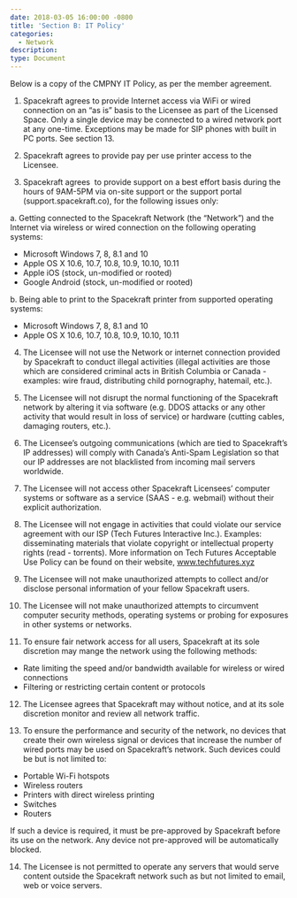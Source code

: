 ```yaml
---
date: 2018-03-05 16:00:00 -0800
title: 'Section B: IT Policy'
categories:
  - Network
description:
type: Document
---
```


<u><em><strong></strong></em></u>Below is a copy of the CMPNY IT Policy, as per the member agreement.

1. Spacekraft agrees to provide Internet access via WiFi or wired connection on an “as is” basis to the Licensee as part of the Licensed Space. Only a single device may be connected to a wired network port at any one-time. Exceptions may be made for SIP phones with built in PC ports. See section 13.

2. Spacekraft agrees to provide pay per use printer access to the Licensee.

3. Spacekraft agrees &nbsp;to provide support on a best effort basis during the hours of 9AM-5PM via on-site support or the support portal (support.spacekraft.co), for the following issues only:

a. Getting connected to the Spacekraft Network (the “Network”) and the Internet via wireless or wired connection on the following operating systems:

* Microsoft Windows 7, 8, 8.1 and 10
* Apple OS X 10.6, 10.7, 10.8, 10.9, 10.10, 10.11
* Apple iOS (stock, un-modified or rooted)
* Google Android (stock, un-modified or rooted)

b. Being able to print to the Spacekraft printer from supported operating systems:

* Microsoft Windows 7, 8, 8.1 and 10
* Apple OS X 10.6, 10.7, 10.8, 10.9, 10.10, 10.11

4. The Licensee will not use the Network or internet connection provided by Spacekraft to conduct illegal activities (illegal activities are those which are considered criminal acts in British Columbia or Canada - examples: wire fraud, distributing child pornography, hatemail, etc.).

5. The Licensee will not disrupt the normal functioning of the Spacekraft network by altering it via software (e.g. DDOS attacks or any other activity that would result in loss of service) or hardware (cutting cables, damaging routers, etc.).

6. The Licensee’s outgoing communications (which are tied to Spacekraft’s IP addresses) will comply with Canada’s Anti-Spam Legislation so that our IP addresses are not blacklisted from incoming mail servers worldwide.

7. The Licensee will not access other Spacekraft Licensees’ computer systems or software as a service (SAAS - e.g. webmail) without their explicit authorization.

8. The Licensee will not engage in activities that could violate our service agreement with our ISP (Tech Futures Interactive Inc.). Examples: disseminating materials that violate copyright or intellectual property rights (read - torrents). More information on Tech Futures Acceptable Use Policy can be found on their website, www.techfutures.xyz

9. The Licensee will not make unauthorized attempts to collect and/or disclose personal information of your fellow Spacekraft users.

10. The Licensee will not make unauthorized attempts to circumvent computer security methods, operating systems or probing for exposures in other systems or networks.

11. To ensure fair network access for all users, Spacekraft at its sole discretion may mange the network using the following methods:

* Rate limiting the speed and/or bandwidth available for wireless or wired connections
* Filtering or restricting certain content or protocols

12. The Licensee agrees that Spacekraft may without notice, and at its sole discretion monitor and review all network traffic.

13. To ensure the performance and security of the network, no devices that create their own wireless signal or devices that increase the number of wired ports may be used on Spacekraft’s network. Such devices could be but is not limited to:

* Portable Wi-Fi hotspots
* Wireless routers
* Printers with direct wireless printing
* Switches
* Routers

If such a device is required, it must be pre-approved by Spacekraft before its use on the network. Any device not pre-approved will be automatically blocked.

14. The Licensee is not permitted to operate any servers that would serve content outside the Spacekraft network such as but not limited to email, web or voice servers.